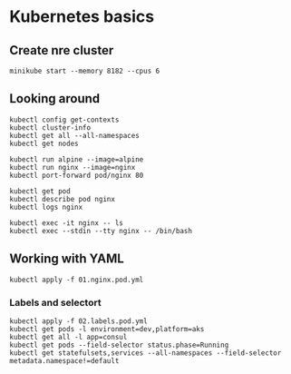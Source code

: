 # Kubernetes basics 

## Create nre cluster
```
minikube start --memory 8182 --cpus 6
```

## Looking around 

```
kubectl config get-contexts
kubectl cluster-info
kubectl get all --all-namespaces
kubectl get nodes

kubectl run alpine --image=alpine
kubectl run nginx --image=nginx
kubectl port-forward pod/nginx 80

kubectl get pod
kubectl describe pod nginx
kubectl logs nginx

kubectl exec -it nginx -- ls
kubectl exec --stdin --tty nginx -- /bin/bash
```

## Working with YAML
```
kubectl apply -f 01.nginx.pod.yml
```

### Labels and selectort
```
kubectl apply -f 02.labels.pod.yml
kubectl get pods -l environment=dev,platform=aks
kubectl get all -l app=consul
kubectl get pods --field-selector status.phase=Running
kubectl get statefulsets,services --all-namespaces --field-selector metadata.namespace!=default
```
